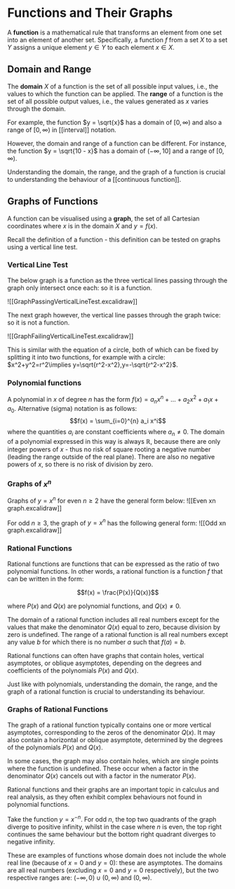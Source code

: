 # Functions and Their Graphs

A **function** is a mathematical rule that transforms an element from one set into an element of another set. Specifically, a function $f$ from a set $X$ to a set $Y$ assigns a unique element $y \in Y$ to each element $x \in X$.
## Domain and Range

The **domain** $X$ of a function is the set of all possible input values, i.e., the values to which the function can be applied. The **range** of a function is the set of all possible output values, i.e., the values generated as $x$ varies through the domain.

For example, the function $y = \sqrt{x}$ has a domain of $[0, \infty)$ and also a range of $[0, \infty)$ in [[interval]] notation.

However, the domain and range of a function can be different. For instance, the function $y = \sqrt{10 - x}$ has a domain of $(-\infty, 10]$ and a range of $[0, \infty)$.

Understanding the domain, the range, and the graph of a function is crucial to understanding the behaviour of a [[continuous function]].

## Graphs of Functions

A function can be visualised using a **graph**, the set of all Cartesian coordinates where $x$ is in the domain $X$ and $y = f(x)$.

Recall the definition of a function - this definition can be tested on graphs using a vertical line test.
### Vertical Line Test

The below graph is a function as the three vertical lines passing through the graph only intersect once each: so it is a function.

![[GraphPassingVerticalLineTest.excalidraw]]

The next graph however, the vertical line passes through the graph twice: so it is not a function.

![[GraphFailingVerticalLineTest.excalidraw]]

This is similar with the equation of a circle, both of which can be fixed by splitting it into two functions, for example with a circle: $x^2+y^2=r^2\implies y=\sqrt{r^2-x^2},y=-\sqrt{r^2-x^2}$.

### Polynomial functions

A polynomial in $x$ of degree $n$ has the form $f(x)=a_n x^n + \ldots + a_2 x^2 + a_1 x + a_0$.  Alternative (sigma) notation is as follows: 
$$f(x) = \sum_{i=0}^{n} a_i x^i$$
where the quantities $a_i$ are constant coefficients where $a_n \ne 0$. The domain of a polynomial expressed in this way is always $\mathbb{R}$, because there are only integer powers of $x$ - thus no risk of square rooting a negative number (leading the range outside of the real plane). There are also no negative powers of $x$, so there is no risk of division by zero.

### Graphs of $x^n$

Graphs of $y=x^n$ for even $n\ge 2$ have the general form below:
![[Even xn graph.excalidraw]]

For odd $n\ge3$, the graph of $y=x^n$ has the following general form:
![[Odd xn graph.excalidraw]]

### Rational Functions

Rational functions are functions that can be expressed as the ratio of two polynomial functions. In other words, a rational function is a function $f$ that can be written in the form:

$$f(x) = \frac{P(x)}{Q(x)}$$

where $P(x)$ and $Q(x)$ are polynomial functions, and $Q(x) \neq 0$. 

The domain of a rational function includes all real numbers except for the values that make the denominator $Q(x)$ equal to zero, because division by zero is undefined. The range of a rational function is all real numbers except any value $b$ for which there is no number $a$ such that $f(a) = b$.

Rational functions can often have graphs that contain holes, vertical asymptotes, or oblique asymptotes, depending on the degrees and coefficients of the polynomials $P(x)$ and $Q(x)$. 

Just like with polynomials, understanding the domain, the range, and the graph of a rational function is crucial to understanding its behaviour.

### Graphs of Rational Functions

The graph of a rational function typically contains one or more vertical asymptotes, corresponding to the zeros of the denominator $Q(x)$. It may also contain a horizontal or oblique asymptote, determined by the degrees of the polynomials $P(x)$ and $Q(x)$. 

In some cases, the graph may also contain holes, which are single points where the function is undefined. These occur when a factor in the denominator $Q(x)$ cancels out with a factor in the numerator $P(x)$.

Rational functions and their graphs are an important topic in calculus and real analysis, as they often exhibit complex behaviours not found in polynomial functions.

Take the function $y= x^{-n}$. For odd $n$, the top two quadrants of the graph diverge to positive infinity, whilst in the case where $n$ is even, the top right continues the same behaviour but the bottom right quadrant diverges to negative infinity.

These are examples of functions whose domain does not include the whole real line (because of $x=0$ and $y=0$): these are asymptotes. The domains are all real numbers (excluding $x=0$ and $y=0$ respectively), but the two respective ranges are: $(-\infty,0)\cup(0,\infty)$ and $(0,\infty)$.